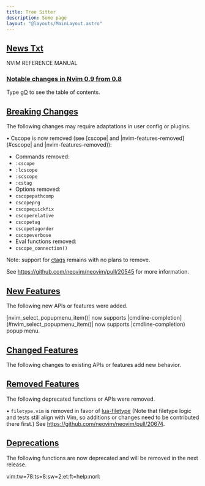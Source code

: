 ```yaml
---
title: Tree Sitter
description: Some page
layout: "@layouts/MainLayout.astro"
---
```



## <a id="Nvim" class="section-title" href="#Nvim"> News Txt</a> 

NVIM REFERENCE MANUAL


### <a id="news" class="section-title" href="#news">Notable changes in Nvim 0.9 from 0.8</a>

Type [gO](#gO) to see the table of contents.


## <a id="news-breaking" class="section-title" href="#news-breaking">Breaking Changes</a> 

The following changes may require adaptations in user config or plugins.

• Cscope is now removed (see [cscope| and |nvim-features-removed](#cscope| and |nvim-features-removed)):
- Commands removed:
- `:cscope`
- `:lcscope`
- `:scscope`
- `:cstag`
- Options removed:
- `cscopepathcomp`
- `cscopeprg`
- `cscopequickfix`
- `cscoperelative`
- `cscopetag`
- `cscopetagorder`
- `cscopeverbose`
- Eval functions removed:
- `cscope_connection()`

Note: support for [ctags](#ctags) remains with no plans to remove.

See https://github.com/neovim/neovim/pull/20545 for more information.


## <a id="news-features" class="section-title" href="#news-features">New Features</a> 

The following new APIs or features were added.

[nvim_select_popupmenu_item()| now supports |cmdline-completion](#nvim_select_popupmenu_item()| now supports |cmdline-completion) popup menu.


## <a id="news-changes" class="section-title" href="#news-changes">Changed Features</a> 

The following changes to existing APIs or features add new behavior.


## <a id="news-removed" class="section-title" href="#news-removed">Removed Features</a> 

The following deprecated functions or APIs were removed.

• `filetype.vim` is removed in favor of [lua-filetype](#lua-filetype)
(Note that filetype logic and tests still align with Vim, so additions or
changes need to be contributed there first.)
See https://github.com/neovim/neovim/pull/20674.


## <a id="news-deprecations" class="section-title" href="#news-deprecations">Deprecations</a> 

The following functions are now deprecated and will be removed in the next
release.



vim:tw=78:ts=8:sw=2:et:ft=help:norl:

